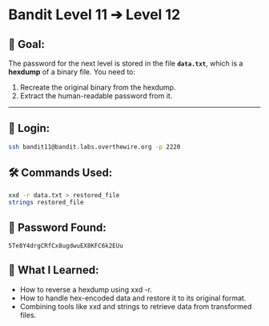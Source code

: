 # Bandit Level 11 ➔ Level 12

## 🧠 Goal:
The password for the next level is stored in the file **`data.txt`**, which is a **hexdump** of a binary file. You need to:
1. Recreate the original binary from the hexdump.
2. Extract the human-readable password from it.

---

## 🔐 Login:
```bash
ssh bandit11@bandit.labs.overthewire.org -p 2220
```

## 🛠️ Commands Used:
```bash
xxd -r data.txt > restored_file
strings restored_file
```

## 🧾 Password Found:
`5Te8Y4drgCRfCx8ugdwuEX8KFC6k2EUu`

## 📘 What I Learned:
- How to reverse a hexdump using xxd -r.
-	How to handle hex-encoded data and restore it to its original format.
-	Combining tools like xxd and strings to retrieve data from transformed files.
